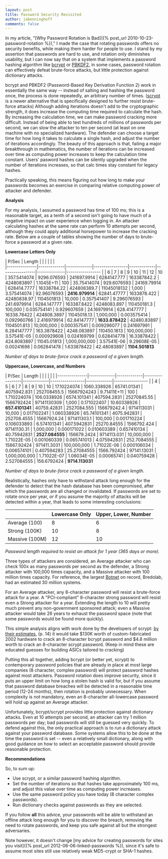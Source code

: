```yaml
---
layout: post
title: Password Security Revisited
author: jabenninghoff
comments: false
---
```

In my article, "[Why Password Rotation is Bad]({% post_url 2010-10-23-password-rotation %})," I
made the case that rotating passwords offers no security benefits, while
making them harder for people to use. I stand by my assertion that
passwords are hard to use, and rotation only diminishes usability, but I
can now say that on a system that implements a password hashing
algorithm like [bcrypt](https://en.wikipedia.org/wiki/Bcrypt) or
[PBKDF2](https://en.wikipedia.org/wiki/PBKDF2), in some cases, password
rotation can effectively defeat brute-force attacks, but little
protection against dictionary attacks.

bcrypt and PBKDF2 (Password-Based Key Derivation Function 2) work in
essentially the same way -- instead of salting and hashing the password
once, the process is done repeatedly, an arbitrary number of times.
([scrypt](http://www.tarsnap.com/scrypt.html) is a newer alternative
that is specifically designed to further resist brute-force attacks)
Although adding iterations doesn't add to the cryptographic strength, it
does increase the computing time required to calculate the hash. By
increasing the calculation time, we can make password cracking more
difficult. Instead of being able to test hundreds of millions of
passwords per second, we can slow the attacker to ten per second (at
least on one machine with no specialized hardware). The defender can
choose a target time for how long it takes to calculate a single hash,
and adjust the number of iterations accordingly. The beauty of this
approach is that, failing a major breakthrough in mathematics, the
number of iterations can be increased over time as computing power
increases to keep the calculation time constant. Users' pasword hashes
can be silently upgraded when the number of iterations increases, so
that calc times stay constant for legacy hashes.

Practically speaking, this means figuring out how long to make your
passwords becomes an exercise in comparing relative computing power of
attacker and defender.

**Analysis**

For my analysis, I assumed a password has time of 100 ms; this is a
reasonable target, as a tenth of a second isn't going to have much of a
negative impact on user experience when logging in. An attacker
calculating hashes at the same rate can perform 10 attempts per second,
although they could apply additional horsepower to increase the cracking
rate. Below are a couple of tables showing the number of days to
brute-force a password at a given rate.

**Lowercase Letters Only**

| P/Sec         | Length      |             |                 |             |                 |              |  
|---------------|-------------|-------------|-----------------|-------------|-----------------|--------------|-----------------
|               | 6           | 7           | 8               | 9           | 10              | 11           | 12
| 10            | 357.5414074 | 9296.076593 | 241697.9914     | 6284147.777 | 163387842.2     | 4248083897   | 1.1045E+11
| 100           | 35.75414074 | 929.6076593 | 24169.79914     | 628414.7777 | 16338784.22     | 424808389.7  | 11045018132
| 1,000         | 3.575414074 | 92.96076593 | **2416.979914** | 62841.47777 | 1633878.422     | 42480838.97  | 1104501813
| 10,000        | 0.357541407 | 9.296076593 | 241.6979914     | 6284.147777 | 163387.8422     | 4248083.897  | 110450181.3
| 100,000       | 0.035754141 | 0.929607659 | 24.16979914     | 628.4147777 | 16338.78422     | 424808.3897  | 11045018.13
| 1,000,000     | 0.003575414 | 0.092960766 | 2.416979914     | 62.84147777 | **1633.878422** | 42480.83897  | 1104501.813
| 10,000,000    | 0.000357541 | 0.009296077 | 0.241697991     | 6.284147777 | 163.3878422     | 4248.083897  | 110450.1813
| 100,000,000   | 3.57541E-05 | 0.000929608 | 0.024169799     | 0.628414778 | 16.33878422     | 424.8083897  | 11045.01813
| 1,000,000,000 | 3.57541E-06 | 9.29608E-05 | 0.00241698      | 0.062841478 | 1.633878422     | 42.48083897  | **1104.501813**

*Number of days to brute-force crack a password of a given length.*

**Uppercase, Lowercase, and Numbers**

| P/Sec         | Length      |             |                 |             |                 |             |
|---------------|-------------|-------------|-----------------|-------------|-----------------|-------------|-----------------
|               | 4           | 5           | 6               | 7           | 8               | 9           | 10
| 10            | 17.10224074 | 1060.338926 | 65741.01341     | 4075942.831 | 252708455.5     | 15667924243 | 9.71411E+11
| 100           | 1.710224074 | 106.0338926 | 6574.101341     | 407594.2831 | 25270845.55     | 1566792424  | 97141130309
| 1,000         | 0.171022407 | 10.60338926 | **657.4101341** | 40759.42831 | 2527084.555     | 156679242.4 | 9714113031
| 10,000        | 0.017102241 | 1.060338926 | 65.74101341     | 4075.942831 | 252708.4555     | 15667924.24 | 971411303\.1
| 100,000       | 0.001710224 | 0.106033893 | 6.574101341     | 407.5942831 | 25270.84555     | 1566792.424 | 97141130.31
| 1,000,000     | 0.000171022 | 0.010603389 | 0.657410134     | 40.75942831 | **2527.084555** | 156679.2424 | 9714113.031
| 10,000,000    | 1.71022E-05 | 0.001060339 | 0.065741013     | 4.075942831 | 252.7084555     | 15667.92424 | 971411.3031
| 100,000,000   | 1.71022E-06 | 0.000106034 | 0.006574101     | 0.407594283 | 25.27084555     | 1566.792424 | 97141.13031
| 1,000,000,000 | 1.71022E-07 | 1.06034E-05 | 0.00065741      | 0.040759428 | 2.527084555     | 156.6792424 | **9714.113031**

*Number of days to brute-force crack a password of a given length.*

Realistically, hashes only have to withstand attack long enough for the
defender to detect that the hash database has been compromised, after
which the passwords are all changed or invalidated. If passwords are set
to rotate once per year, *or* if you assume the majority of attacks will
be detected within a year, that leads to some interesting conclusions:

|                | Lowercase Only | Upper, Lower, Number
|----------------|----------------|----------------------
| Average (100)  | 8              | 6
| Strong (100K)  | 10             | 8
| Massive (100M) | 12             | 10

*Password length required to resist an attack for 1 year (365 days or
more).*

Three types of attackers are considered, an Average attacker who can
check 100x as many passwords per second as the defender, a Strong
attacker with 100,000 times capacity, and a Massive attacker with 100
million times capacity. For reference, the largest
[Botnet](https://en.wikipedia.org/wiki/Botnet) on record, Bredolab, had
an estimated 30 million systems.

For an Average attacker, any 8-character password will resist a
brute-force attack for a year. A "PCI-compliant" 8-character strong
password will resist even a Strong attacker for a year. Extending the
length to 10 will pretty much prevent any non-government sponsored
attack; even a Massive attacker would take 26 years to exhaust the
password space (note that some passwords would be found more quickly).

This simple analysis aligns with work done by the developers of scrypt:
[by their estimates](http://www.tarsnap.com/scrypt/scrypt.pdf), (p. 14)
it would take \$130K worth of custom-fabricated 2002 hardware to crack
an 8-character bcrypt password and \$4.8 million worth to crack an
8-character scrypt password. (Keep in mind these are educated guesses
for building ASICs tailored to cracking)

Putting this all together, adding bcrypt (or better yet, scrypt) to
contemporary password policies that are already in place at most large
companies (8 character, complex password) will protect password hashes
against most attackers. Password rotation does improve security, since
it puts an upper limit on how long a stolen hash is valid for, but if
you assume that password database breaches will be detected in a
reasonable time period (12-24 months), then rotation is probably
unnecessary. When complexity is not mandatory, even an 8-character
all-lowercase password will hold up against an Average attacker.

Unfortunately, bcrypt/scrypt provides little protection against
dictionary attacks. Even at 10 attempts per second, an attacker can try
1 million passwords per day; bad passwords will still be guessed very
quickly. To defend against this, the only practical approach is to run a
dictionary attack against your password database. Some systems allow
this to be done at the time the password is set -- even a relatively
small dictionary, along with good guidance on how to select an
acceptable password should provide reasonable protection.

**Recommendations**

So, to sum up:

-   Use scrypt, or a similar password hashing algorithm.
-   Set the number of iterations so that hashes take approximately 100
    ms, and adjust this value over time as computing power increases.
-   Use the same password policy you have today (8 character complex
    passwords).
-   Run dictionary checks against passwords as they are selected.

If you follow **all** this advice, your passwords will be able to
withstand an offline attack long enough for you to discover the breach,
removing the need to rotate passwords, and keep you safe against all but
the strongest adversaries.

Note however, it doesn't change [my advice for creating passwords for
sites you visit]({% post_url 2012-06-06-linked-passwords %}), since it's safe to assume most
sites still use relatively weak MD5-crypt or SHA-1 hashes.
